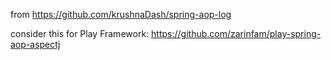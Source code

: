 
from https://github.com/krushnaDash/spring-aop-log

consider this for Play Framework: https://github.com/zarinfam/play-spring-aop-aspectj

